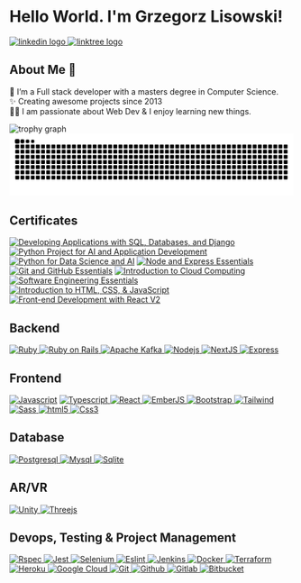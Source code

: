 <h1 align="left">Hello World. I'm Grzegorz Lisowski!</h1>


<div align="left">
  <a href="https://www.linkedin.com/in/glisowski91/" target="_blank">
    <img src="https://raw.githubusercontent.com/maurodesouza/profile-readme-generator/master/src/assets/icons/social/linkedin/default.svg" width="52" height="40" alt="linkedin logo"  />
  </a>
  <a href="https://linktr.ee/noplisu" target="_blank">
    <img src="https://raw.githubusercontent.com/maurodesouza/profile-readme-generator/master/src/assets/icons/social/linktree/default.svg" width="52" height="40" alt="linktree logo"  />
  </a>
</div>


<h2 align="left">About Me 🚀</h2>


<p align="left">🌱 I’m a Full stack developer with a masters degree in Computer Science.<br>✨ Creating awesome projects since 2013<br>👨‍💻 I am passionate about Web Dev & I enjoy learning new things.</p>


<div align="left">
  <img src="https://github-profile-trophy.vercel.app?username=noplisu&theme=dracula&column=-1&margin-w=8&margin-h=8&rank=-?" alt="trophy graph"  />
</div>


<img src="https://raw.githubusercontent.com/noplisu/noplisu/output/snake.svg" alt="Snake animation" />

<h2 align="left">Certificates</h2>

<!--START_SECTION:badges-->
[![Developing Applications with SQL, Databases, and Django](https://images.credly.com/size/120x120/images/99ac9d76-89ad-42d9-abad-0b3167c4c566/image.png)](http://www.credly.com/badges/fc911ce1-2a1b-4440-8279-85583c139544 "Developing Applications with SQL, Databases, and Django")
[![Python Project for AI and Application Development](https://images.credly.com/size/120x120/images/33ed2910-9750-4613-aa2a-590e845c6edb/image.png)](http://www.credly.com/badges/17d7313d-bb20-44a4-8177-da3af532ade0 "Python Project for AI and Application Development")
[![Python for Data Science and AI](https://images.credly.com/size/120x120/images/40bee502-a5b3-4365-90e7-57eed5067594/image.png)](http://www.credly.com/badges/119f0f0f-5665-479e-93c0-82a3672794fc "Python for Data Science and AI")
[![Node and Express Essentials](https://images.credly.com/size/120x120/images/43eabfbc-06d4-4633-9be0-0f56cfbdb607/image.png)](http://www.credly.com/badges/28962868-92db-4304-9234-55360cc11e45 "Node and Express Essentials")
[![Git and GitHub Essentials](https://images.credly.com/size/120x120/images/9a0255eb-a47d-4f3a-9611-243bfe3eb9e4/image.png)](http://www.credly.com/badges/39d97468-c15c-41dc-9329-8df9f758d6fb "Git and GitHub Essentials")
[![Introduction to Cloud Computing](https://images.credly.com/size/120x120/images/a9d0fe89-a11c-4266-8940-9eca7762b294/image.png)](http://www.credly.com/badges/0d81488c-b345-4ef8-ba07-9b9068cceb80 "Introduction to Cloud Computing")
[![Software Engineering Essentials](https://images.credly.com/size/120x120/images/1b67aaf9-670d-4c92-8d51-7ac1190f0a42/image.png)](http://www.credly.com/badges/2f9621e4-10e4-409d-ac17-03a9509a1bd0 "Software Engineering Essentials")
[![Introduction to HTML, CSS, & JavaScript](https://images.credly.com/size/120x120/images/09490195-093b-4c9f-9f31-bdc434e66a23/Coursera_20Introduction_20to_20HTML_20CSS_20and_20JavaScript.png)](http://www.credly.com/badges/37291c42-c057-440d-b3a9-4596361ffad4 "Introduction to HTML, CSS, & JavaScript")
[![Front-end Development with React V2](https://images.credly.com/size/120x120/images/e747147a-9300-4795-8b38-704a133bed88/Coursera_20Front_20end_20Development_20with_20React_20V2.png)](http://www.credly.com/badges/064de5f9-0a47-4b64-9bfe-46183dc12e96 "Front-end Development with React V2")
<!--END_SECTION:badges-->


<h2 align="left">Backend</h2>


<p dir="auto">
  <a href="https://github.com/noplisu">
    <img src="https://cdn.jsdelivr.net/gh/devicons/devicon/icons/ruby/ruby-original.svg" height="40" alt="Ruby" title="Ruby" />
  </a>
  <a href="https://github.com/noplisu">
    <img src="https://cdn.jsdelivr.net/gh/devicons/devicon/icons/rails/rails-original-wordmark.svg" height="40" alt="Ruby on Rails" title="Ruby on Rails" />
  </a>
  <a href="https://github.com/noplisu">
    <img src="https://cdn.jsdelivr.net/gh/devicons/devicon/icons/apachekafka/apachekafka-original.svg" height="40" alt="Apache Kafka" title="Apache Kafka"  />
  </a>
  <a href="https://github.com/noplisu">
    <img src="https://cdn.jsdelivr.net/gh/devicons/devicon/icons/nodejs/nodejs-original.svg" height="40" alt="Nodejs" title="Nodejs" />
  </a>
  <a href="https://github.com/noplisu">
    <img src="https://cdn.jsdelivr.net/gh/devicons/devicon/icons/nextjs/nextjs-original.svg" height="40" alt="NextJS" title="NextJS" />
  </a>
  <a href="https://github.com/noplisu">
    <img src="https://cdn.jsdelivr.net/gh/devicons/devicon@latest/icons/express/express-original.svg" height="40" alt="Express" title="Express" />
  </a>
</p>


<h2 align="left">Frontend</h2>


<p dir="auto">
  <a href="https://github.com/noplisu"><img src="https://cdn.jsdelivr.net/gh/devicons/devicon/icons/javascript/javascript-original.svg" height="40" alt="Javascript" title="Javascript" /></a>
  <a href="https://github.com/noplisu">
    <img src="https://cdn.jsdelivr.net/gh/devicons/devicon/icons/typescript/typescript-original.svg" height="40" alt="Typescript" title="Typescript" />
  </a>
  <a href="https://github.com/noplisu">
    <img src="https://cdn.jsdelivr.net/gh/devicons/devicon/icons/react/react-original.svg" height="40" alt="React" title="React" />
  </a>
  <a href="https://github.com/noplisu">
    <img src="https://cdn.jsdelivr.net/gh/devicons/devicon/icons/ember/ember-original-wordmark.svg" height="40" alt="EmberJS" title="EmberJS" />
  </a>
  <a href="https://github.com/noplisu">
    <img src="https://cdn.jsdelivr.net/gh/devicons/devicon/icons/bootstrap/bootstrap-original.svg" height="40" alt="Bootstrap" title="Bootstrap" />
  </a>
  <a href="https://github.com/noplisu">
    <img src="https://cdn.jsdelivr.net/gh/devicons/devicon/icons/tailwindcss/tailwindcss-original.svg" height="40" alt="Tailwind" title="Tailwind" />
  </a>
  <a href="https://github.com/noplisu">
    <img src="https://cdn.jsdelivr.net/gh/devicons/devicon/icons/sass/sass-original.svg" height="40" alt="Sass" title="Sass" />
  </a>
  <a href="https://github.com/noplisu">
    <img src="https://cdn.jsdelivr.net/gh/devicons/devicon/icons/html5/html5-original.svg" height="40" alt="html5" title="html5" />
  </a>
  <a href="https://github.com/noplisu">
    <img src="https://cdn.jsdelivr.net/gh/devicons/devicon/icons/css3/css3-original.svg" height="40" alt="Css3" title="Css3" />
  </a>
</p>


<h2 align="left">Database</h2>


<p dir="auto">
  <a href="https://github.com/noplisu">
    <img src="https://cdn.jsdelivr.net/gh/devicons/devicon/icons/postgresql/postgresql-original.svg" height="40" alt="Postgresql" title="Postgresql" />
  </a>
  <a href="https://github.com/noplisu">
    <img src="https://cdn.jsdelivr.net/gh/devicons/devicon/icons/mysql/mysql-original.svg" height="40" alt="Mysql" title="Mysql" />
  </a>
  <a href="https://github.com/noplisu">
    <img src="https://cdn.jsdelivr.net/gh/devicons/devicon/icons/sqlite/sqlite-original.svg" height="40" alt="Sqlite" title="Sqlite" />
  </a>
</p>


<h2 align="left">AR/VR</h2>


<p dir="auto">
  <a href="https://github.com/noplisu">
    <img src="https://cdn.jsdelivr.net/gh/devicons/devicon/icons/unity/unity-original.svg" height="40" alt="Unity" title="Unity" />
  </a>
  <a href="https://github.com/noplisu">
    <img src="https://cdn.jsdelivr.net/gh/devicons/devicon/icons/threejs/threejs-original.svg" height="40" alt="Threejs" title="Threejs" />
  </a>
</p>


<h2 align="left">Devops, Testing & Project Management</h2>


<p dir="auto">
  <a href="https://github.com/noplisu">
    <img src="https://cdn.jsdelivr.net/gh/devicons/devicon/icons/rspec/rspec-original.svg" height="40" alt="Rspec" title="Rspec" />
  </a>
  <a href="https://github.com/noplisu">
    <img src="https://cdn.jsdelivr.net/gh/devicons/devicon/icons/jest/jest-plain.svg" height="40" alt="Jest" title="Jest" />
  </a>
  <a href="https://github.com/noplisu">
    <img src="https://cdn.jsdelivr.net/gh/devicons/devicon/icons/selenium/selenium-original.svg" height="40" alt="Selenium" title="Selenium" />
  </a>
  <a href="https://github.com/noplisu">
    <img src="https://cdn.jsdelivr.net/gh/devicons/devicon/icons/eslint/eslint-original.svg" height="40" alt="Eslint" title="Eslint" />
  </a>
  <a href="https://github.com/noplisu">
    <img src="https://cdn.jsdelivr.net/gh/devicons/devicon/icons/jenkins/jenkins-line.svg" height="40" alt="Jenkins" title="Jenkins" />
  </a>
  <a href="https://github.com/noplisu">
    <img src="https://cdn.jsdelivr.net/gh/devicons/devicon/icons/docker/docker-original.svg" height="40" alt="Docker" title="Docker" />
  </a>
  <a href="https://github.com/noplisu">
    <img src="https://cdn.jsdelivr.net/gh/devicons/devicon/icons/terraform/terraform-original.svg" height="40" alt="Terraform" title="Terraform" />
  </a>
  <a href="https://github.com/noplisu">
    <img src="https://cdn.jsdelivr.net/gh/devicons/devicon/icons/heroku/heroku-original.svg" height="40" alt="Heroku" title="Heroku" />
  </a>
  <a href="https://github.com/noplisu">
    <img src="https://cdn.jsdelivr.net/gh/devicons/devicon/icons/googlecloud/googlecloud-original.svg" height="40" alt="Google Cloud" title="Google Cloud" />
  </a>
  <a href="https://github.com/noplisu">
    <img src="https://cdn.jsdelivr.net/gh/devicons/devicon/icons/git/git-original.svg" height="40" alt="Git" title="Git" />
  </a>
  <a href="https://github.com/noplisu">
    <img src="https://cdn.jsdelivr.net/gh/devicons/devicon/icons/github/github-original.svg" height="40" alt="Github" title="Github" />
  </a>
  <a href="https://github.com/noplisu">
    <img src="https://cdn.jsdelivr.net/gh/devicons/devicon/icons/gitlab/gitlab-original.svg" height="40" alt="Gitlab" title="Gitlab" />
  </a>
  <a href="https://github.com/noplisu">
    <img src="https://cdn.jsdelivr.net/gh/devicons/devicon/icons/bitbucket/bitbucket-original.svg" height="40" alt="Bitbucket" title="Bitbucket" />
  </a>
</p>
